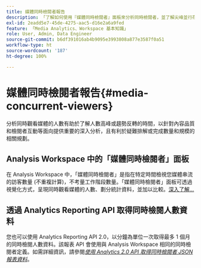 ```yaml
---
title: 媒體同時檢閱者報告
description: 「了解如何使用『媒體同時檢閱者』面板來分析同時檢閱者，並了解尖峰並行存取和下降情況。」
exl-id: 2eadd5e7-45de-4275-aac5-d16e2a6a9fed
feature: 「Media Analytics、Workspace 基本知識」
role: User, Admin, Data Engineer
source-git-commit: b6df391016ab4b9095e3993808a877e3587f0a51
workflow-type: ht
source-wordcount: '187'
ht-degree: 100%

---
```


# 媒體同時檢閱者報告{#media-concurrent-viewers}

分析同時觀看媒體的人數有助於了解人數高峰或趨勢反轉的時間，以針對內容品質和檢閱者互動等面向提供重要的深入分析，且有利於疑難排解或完成數量和規模的相關規劃。

## Analysis Workspace 中的「媒體同時檢閱者」面板

在 Analysis Workspace 中，「媒體同時檢閱者」是指在特定時間檢視您媒體串流的訪客數量 (不重複計算)，不考量工作階段數量。「媒體同時檢閱者」面板可透過視覺化方式，呈現同時觀看媒體的人數、劃分統計資料，並加以比較。[深入了解...](https://experienceleague.adobe.com/docs/analytics/analyze/analysis-workspace/panels/media-concurrent-viewers.html?lang=zh-Hant)

## 透過 Analytics Reporting API 取得同時檢閱人數資料

您也可以使用 Analytics Reporting API 2.0，以分鐘為單位一次取得最多 1 個月的同時檢閱人數資料。該報表 API 會使用與 Analysis Workspace 相同的同時檢閱者定義。如需詳細資訊，請參閱&#x200B;[_*使用 Analytics 2.0 API 取得同時檢閱者 JSON 報表資料*_](/help/media-reports/media-default-reports/get-concurrent-json20.md)。
